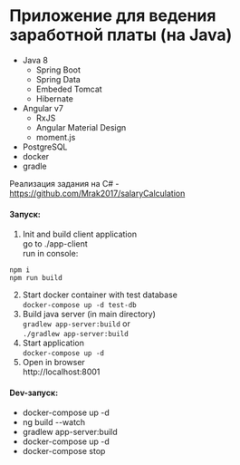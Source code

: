 # Приложение для ведения заработной платы (на Java)
+ Java 8
    + Spring Boot
    + Spring Data
    + Embeded Tomcat
    + Hibernate
+ Angular v7 
    + RxJS
    + Angular Material Design
    + moment.js 
+ PostgreSQL
+ docker
+ gradle

Реализация задания на C# - https://github.com/Mrak2017/salaryCalculation

#### Запуск:
1) Init and build client application  
   go to ./app-client  
   run in console:  
```
npm i
npm run build
```
2) Start docker container with test database  
`docker-compose up -d test-db`
3) Build java server (in main directory)  
`gradlew app-server:build`
   or  
`./gradlew app-server:build`
4) Start application  
`docker-compose up -d`
5) Open in browser  
http://localhost:8001

#### Dev-запуск:
- docker-compose up -d
- ng build --watch
- gradlew app-server:build
- docker-compose up -d
- docker-compose stop
